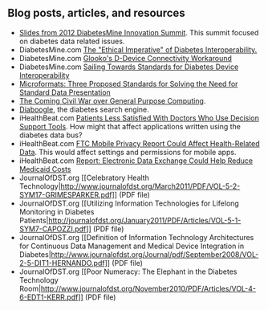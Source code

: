 ## Blog posts, articles, and resources

*   [Slides from 2012 DiabetesMine Innovation Summit][4]. This summit focused on diabetes data related issues.
*   DiabetesMine.com [The "Ethical Imperative" of Diabetes Interoperability.][5]
*   DiabetesMine.com [Glooko's D-Device Connectivity Workaround][6]
*   DiabetesMine.com [Sailing Towards Standards for Diabetes Device Interoperability][7]
*   [Microformats: Three Proposed Standards for Solving the Need for Standard Data Presentation][8]
*   [The Coming Civil War over General Purpose Computing][9].
*   [Diaboogle][10], the diabetes search engine.
*   iHealthBeat.com [Patients Less Satisfied With Doctors Who Use Decision Support Tools][11]. How might that affect applications written using the diabetes data bus?
*   iHealthBeat.com [FTC Mobile Privacy Report Could Affect Health-Related Data][12]. This would affect settings and permissions for mobile apps.
*   iHealthBeat.com [Report: Electronic Data Exchange Could Help Reduce Medicaid Costs][13]
*   JournalOfDST.org [[Celebratory Health Technology|http://www.journalofdst.org/March2011/PDF/VOL-5-2-SYM17-GRIMESPARKER.pdf]] (PDF file)
*   JournalOfDST.org [[Utilizing Information Technologies for Lifelong Monitoring 
in Diabetes Patients|http://journalofdst.org/January2011/PDF/Articles/VOL-5-1-SYM7-CAPOZZI.pdf]] (PDF file)
*   JournalOfDST.org [[Definition of Information Technology Architectures for Continuous 
Data Management and Medical Device Integration in Diabetes|http://www.journalofdst.org/Journal/pdf/September2008/VOL-2-5-DIT1-HERNANDO.pdf]] (PDF file)
*   JournalOfDST.org [[Poor Numeracy: The Elephant in the Diabetes Technology Room|http://www.journalofdst.org/November2010/PDF/Articles/VOL-4-6-EDT1-KERR.pdf]] (PDF file)

 [4]: http://www.slideshare.net/AllianceHealthNetworks/tag/innovation-summit
 [5]: http://www.diabetesmine.com/2013/01/the-ethical-imperative-of-diabetes-interoperability.html
 [6]: http://www.diabetesmine.com/2013/01/glookos-d-device-connectivity-workaround.html
 [7]: http://www.diabetesmine.com/2013/01/sailing-toward-standards-for-diabetes-device-interoperability-wind-needed.html
 [8]: http://www.journalofdst.org/pdf/March2007/VOL-1-2-CGM1-FARRELL.pdf
 [9]: http://boingboing.net/2012/08/23/civilwar.html
 [10]: http://diaboogle.com/
 [11]: http://www.ihealthbeat.org/articles/2013/1/29/patients-less-satisfied-with-doctors-who-use-decision-support-tools.aspx
 [12]: http://www.ihealthbeat.org/articles/2013/2/4/ftc-mobile-privacy-report-could-affect-health-related-data.aspx
 [13]: http://www.ihealthbeat.org/articles/2013/1/30/report-electronic-data-exchange-could-help-reduce-medicaid-costs.aspx  